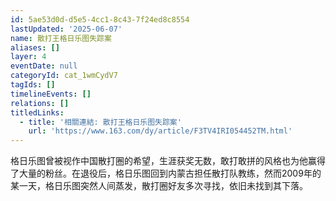 ```yaml
---
id: 5ae53d0d-d5e5-4cc1-8c43-7f24ed8c8554
lastUpdated: '2025-06-07'
name: 散打王格日乐图失踪案
aliases: []
layer: 4
eventDate: null
categoryId: cat_1wmCydV7
tagIds: []
timelineEvents: []
relations: []
titledLinks:
  - title: '相關連結: 散打王格日乐图失踪案'
    url: 'https://www.163.com/dy/article/F3TV4IRI054452TM.html'
---
```

格日乐图曾被视作中国散打圈的希望，生涯获奖无数，敢打敢拼的风格也为他赢得了大量的粉丝。在退役后，格日乐图回到内蒙古担任散打队教练，然而2009年的某一天，格日乐图突然人间蒸发，散打圈好友多次寻找，依旧未找到其下落。
